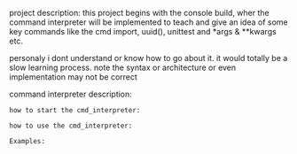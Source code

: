 project description:
this project begins with the console build, wher the command interpreter will be implemented to teach and 
give an idea of some key commands like the cmd import, uuid(), unittest and *args & **kwargs etc.

personaly i dont understand or know how to go about it. it would totally be a slow learning process.
note the syntax or architecture or even implementation may not be correct

command interpreter description:
  
    how to start the cmd_interpreter:

    how to use the cmd_interpreter:

    Examples:


